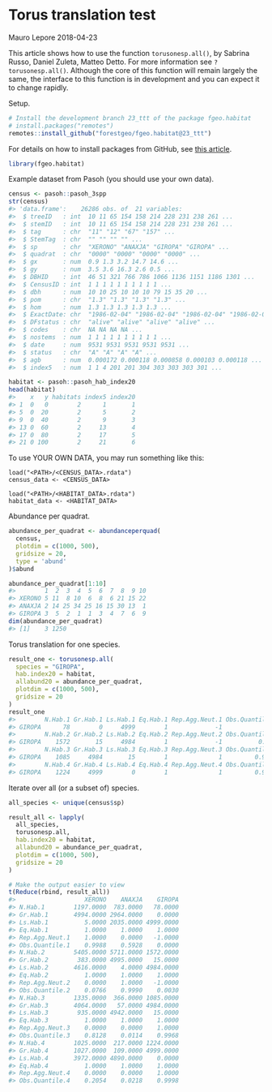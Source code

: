 Torus translation test
================
Mauro Lepore
2018-04-23

This article shows how to use the function `torusonesp.all()`, by
Sabrina Russo, Daniel Zuleta, Matteo Detto. For more information see
`?torusonesp.all()`. Although the core of this function will remain
largely the same, the interface to this function is in development and
you can expect it to change rapidly.

Setup.

``` r
# Install the development branch 23_ttt of the package fgeo.habitat
# install.packages("remotes")
remotes::install_github("forestgeo/fgeo.habitat@23_ttt")
```

For details on how to install packages from GitHub, see [this
article](https://goo.gl/dQKEeg).

``` r
library(fgeo.habitat)
```

Example dataset from Pasoh (you should use your own data).

``` r
census <- pasoh::pasoh_3spp
str(census)
#> 'data.frame':    26286 obs. of  21 variables:
#>  $ treeID   : int  10 11 65 154 158 214 228 231 238 261 ...
#>  $ stemID   : int  10 11 65 154 158 214 228 231 238 261 ...
#>  $ tag      : chr  "11" "12" "67" "157" ...
#>  $ StemTag  : chr  "" "" "" "" ...
#>  $ sp       : chr  "XERONO" "ANAXJA" "GIROPA" "GIROPA" ...
#>  $ quadrat  : chr  "0000" "0000" "0000" "0000" ...
#>  $ gx       : num  0.9 1.3 3.2 14.7 14.6 ...
#>  $ gy       : num  3.5 3.6 16.3 2.6 0.5 ...
#>  $ DBHID    : int  46 51 321 766 786 1066 1136 1151 1186 1301 ...
#>  $ CensusID : int  1 1 1 1 1 1 1 1 1 1 ...
#>  $ dbh      : num  10 10 25 10 10 10 79 15 35 20 ...
#>  $ pom      : chr  "1.3" "1.3" "1.3" "1.3" ...
#>  $ hom      : num  1.3 1.3 1.3 1.3 1.3 ...
#>  $ ExactDate: chr  "1986-02-04" "1986-02-04" "1986-02-04" "1986-02-04" ...
#>  $ DFstatus : chr  "alive" "alive" "alive" "alive" ...
#>  $ codes    : chr  NA NA NA NA ...
#>  $ nostems  : num  1 1 1 1 1 1 1 1 1 1 ...
#>  $ date     : num  9531 9531 9531 9531 9531 ...
#>  $ status   : chr  "A" "A" "A" "A" ...
#>  $ agb      : num  0.000172 0.000118 0.000858 0.000103 0.000118 ...
#>  $ index5   : num  1 1 4 201 201 304 303 303 303 301 ...

habitat <- pasoh::pasoh_hab_index20
head(habitat)
#>    x   y habitats index5 index20
#> 1  0   0        2      1       1
#> 5  0  20        2      5       2
#> 9  0  40        2      9       3
#> 13 0  60        2     13       4
#> 17 0  80        2     17       5
#> 21 0 100        2     21       6
```

To use YOUR OWN DATA, you may run something like this:

    load("<PATH>/<CENSUS_DATA>.rdata")
    census_data <- <CENSUS_DATA>
    
    load("<PATH>/<HABITAT_DATA>.rdata")
    habitat_data <- <HABITAT_DATA>

Abundance per quadrat.

``` r
abundance_per_quadrat <- abundanceperquad(
  census,
  plotdim = c(1000, 500),
  gridsize = 20,
  type = 'abund'
)$abund

abundance_per_quadrat[1:10]
#>        1  2  3  4  5  6  7  8  9 10
#> XERONO 5 11  8 10  6  8  6 21 15 22
#> ANAXJA 2 14 25 34 25 16 15 30 13  1
#> GIROPA 3  5  2  1  1  3  4  7  6  9
dim(abundance_per_quadrat)
#> [1]    3 1250
```

Torus translation for one species.

``` r
result_one <- torusonesp.all(
  species = "GIROPA",
  hab.index20 = habitat,
  allabund20 = abundance_per_quadrat,
  plotdim = c(1000, 500),
  gridsize = 20
)
result_one
#>        N.Hab.1 Gr.Hab.1 Ls.Hab.1 Eq.Hab.1 Rep.Agg.Neut.1 Obs.Quantile.1
#> GIROPA      78        0     4999        1             -1              0
#>        N.Hab.2 Gr.Hab.2 Ls.Hab.2 Eq.Hab.2 Rep.Agg.Neut.2 Obs.Quantile.2
#> GIROPA    1572       15     4984        1             -1          0.003
#>        N.Hab.3 Gr.Hab.3 Ls.Hab.3 Eq.Hab.3 Rep.Agg.Neut.3 Obs.Quantile.3
#> GIROPA    1085     4984       15        1              1         0.9968
#>        N.Hab.4 Gr.Hab.4 Ls.Hab.4 Eq.Hab.4 Rep.Agg.Neut.4 Obs.Quantile.4
#> GIROPA    1224     4999        0        1              1         0.9998
```

Iterate over all (or a subset of) species.

``` r
all_species <- unique(census$sp)

result_all <- lapply(
  all_species, 
  torusonesp.all,
  hab.index20 = habitat,
  allabund20 = abundance_per_quadrat,
  plotdim = c(1000, 500),
  gridsize = 20
)

# Make the output easier to view
t(Reduce(rbind, result_all))
#>                   XERONO    ANAXJA    GIROPA
#> N.Hab.1        1197.0000  783.0000   78.0000
#> Gr.Hab.1       4994.0000 2964.0000    0.0000
#> Ls.Hab.1          5.0000 2035.0000 4999.0000
#> Eq.Hab.1          1.0000    1.0000    1.0000
#> Rep.Agg.Neut.1    1.0000    0.0000   -1.0000
#> Obs.Quantile.1    0.9988    0.5928    0.0000
#> N.Hab.2        5405.0000 5711.0000 1572.0000
#> Gr.Hab.2        383.0000 4995.0000   15.0000
#> Ls.Hab.2       4616.0000    4.0000 4984.0000
#> Eq.Hab.2          1.0000    1.0000    1.0000
#> Rep.Agg.Neut.2    0.0000    1.0000   -1.0000
#> Obs.Quantile.2    0.0766    0.9990    0.0030
#> N.Hab.3        1335.0000  366.0000 1085.0000
#> Gr.Hab.3       4064.0000   57.0000 4984.0000
#> Ls.Hab.3        935.0000 4942.0000   15.0000
#> Eq.Hab.3          1.0000    1.0000    1.0000
#> Rep.Agg.Neut.3    0.0000    0.0000    1.0000
#> Obs.Quantile.3    0.8128    0.0114    0.9968
#> N.Hab.4        1025.0000  217.0000 1224.0000
#> Gr.Hab.4       1027.0000  109.0000 4999.0000
#> Ls.Hab.4       3972.0000 4890.0000    0.0000
#> Eq.Hab.4          1.0000    1.0000    1.0000
#> Rep.Agg.Neut.4    0.0000    0.0000    1.0000
#> Obs.Quantile.4    0.2054    0.0218    0.9998
```
